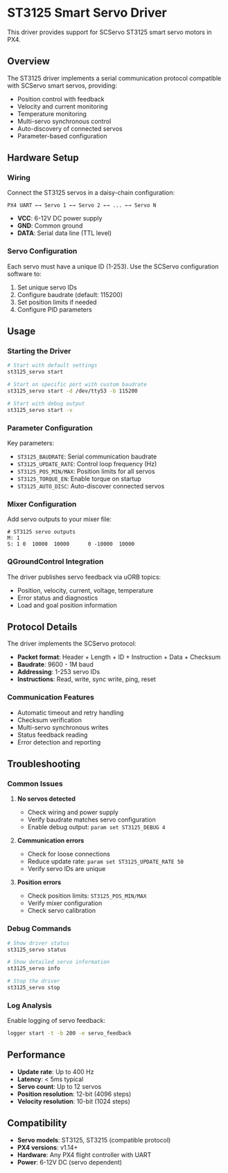 # ST3125 Smart Servo Driver

This driver provides support for SCServo ST3125 smart servo motors in PX4.

## Overview

The ST3125 driver implements a serial communication protocol compatible with SCServo smart servos, providing:

- Position control with feedback
- Velocity and current monitoring
- Temperature monitoring
- Multi-servo synchronous control
- Auto-discovery of connected servos
- Parameter-based configuration

## Hardware Setup

### Wiring

Connect the ST3125 servos in a daisy-chain configuration:

```
PX4 UART ←→ Servo 1 ←→ Servo 2 ←→ ... ←→ Servo N
```

- **VCC**: 6-12V DC power supply
- **GND**: Common ground
- **DATA**: Serial data line (TTL level)

### Servo Configuration

Each servo must have a unique ID (1-253). Use the SCServo configuration software to:

1. Set unique servo IDs
2. Configure baudrate (default: 115200)
3. Set position limits if needed
4. Configure PID parameters

## Usage

### Starting the Driver

```bash
# Start with default settings
st3125_servo start

# Start on specific port with custom baudrate
st3125_servo start -d /dev/ttyS3 -b 115200

# Start with debug output
st3125_servo start -v
```

### Parameter Configuration

Key parameters:

- `ST3125_BAUDRATE`: Serial communication baudrate
- `ST3125_UPDATE_RATE`: Control loop frequency (Hz)
- `ST3125_POS_MIN/MAX`: Position limits for all servos
- `ST3125_TORQUE_EN`: Enable torque on startup
- `ST3125_AUTO_DISC`: Auto-discover connected servos

### Mixer Configuration

Add servo outputs to your mixer file:

```
# ST3125 servo outputs
M: 1
S: 1 0  10000  10000      0 -10000  10000
```

### QGroundControl Integration

The driver publishes servo feedback via uORB topics:
- Position, velocity, current, voltage, temperature
- Error status and diagnostics
- Load and goal position information

## Protocol Details

The driver implements the SCServo protocol:

- **Packet format**: Header + Length + ID + Instruction + Data + Checksum
- **Baudrate**: 9600 - 1M baud
- **Addressing**: 1-253 servo IDs
- **Instructions**: Read, write, sync write, ping, reset

### Communication Features

- Automatic timeout and retry handling
- Checksum verification
- Multi-servo synchronous writes
- Status feedback reading
- Error detection and reporting

## Troubleshooting

### Common Issues

1. **No servos detected**
   - Check wiring and power supply
   - Verify baudrate matches servo configuration
   - Enable debug output: `param set ST3125_DEBUG 4`

2. **Communication errors**
   - Check for loose connections
   - Reduce update rate: `param set ST3125_UPDATE_RATE 50`
   - Verify servo IDs are unique

3. **Position errors**
   - Check position limits: `ST3125_POS_MIN/MAX`
   - Verify mixer configuration
   - Check servo calibration

### Debug Commands

```bash
# Show driver status
st3125_servo status

# Show detailed servo information
st3125_servo info

# Stop the driver
st3125_servo stop
```

### Log Analysis

Enable logging of servo feedback:

```bash
logger start -t -b 200 -e servo_feedback
```

## Performance

- **Update rate**: Up to 400 Hz
- **Latency**: < 5ms typical
- **Servo count**: Up to 12 servos
- **Position resolution**: 12-bit (4096 steps)
- **Velocity resolution**: 10-bit (1024 steps)

## Compatibility

- **Servo models**: ST3125, ST3215 (compatible protocol)
- **PX4 versions**: v1.14+
- **Hardware**: Any PX4 flight controller with UART
- **Power**: 6-12V DC (servo dependent)
